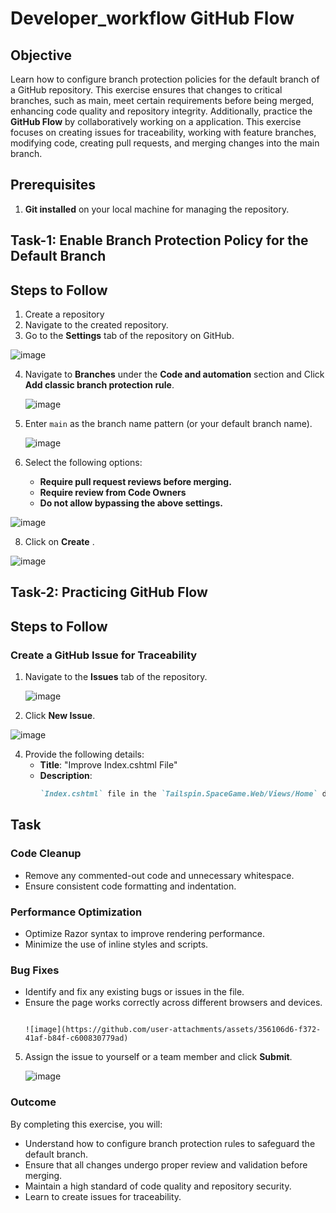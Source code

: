 # Developer_workflow GitHub Flow

## Objective
Learn how to configure branch protection policies for the default branch of a GitHub repository. This exercise ensures that changes to critical branches, such as main, meet certain requirements before being merged, enhancing code quality and repository integrity. Additionally, practice the **GitHub Flow** by collaboratively working on a application. This exercise focuses on creating issues for traceability, working with feature branches, modifying code, creating pull requests, and merging changes into the main branch.

## Prerequisites
1. **Git installed** on your local machine for managing the repository.

## Task-1: Enable Branch Protection Policy for the Default Branch

## Steps to Follow
1. Create a repository
2. Navigate to the created repository.
3. Go to the **Settings** tab of the repository on GitHub.

  ![image](https://github.com/user-attachments/assets/3cc1d399-437e-4129-a521-bf7e4b0cae4f)

   
4. Navigate to **Branches** under the **Code and automation** section and Click **Add classic branch protection rule**.

   ![image](https://github.com/user-attachments/assets/ecd71d2b-0c51-4797-b9bc-0cd5d1c0c43c)

   
5. Enter `main` as the branch name pattern (or your default branch name).

   ![image](https://github.com/user-attachments/assets/de9dda67-788e-4233-851c-1464c07fb166)

   
7. Select the following options:
   - **Require pull request reviews before merging.**
   - **Require review from Code Owners**
   - **Do not allow bypassing the above settings.**

![image](https://github.com/user-attachments/assets/2a0269db-affb-4f0f-856b-9e79c15a81ac)

     
8. Click on **Create** .

  ![image](https://github.com/user-attachments/assets/93d819c5-8bc4-4e32-ac39-84ef1eea05b1)
 


## Task-2: Practicing GitHub Flow

## Steps to Follow

### Create a GitHub Issue for Traceability

1. Navigate to the **Issues** tab of the repository.
   
   ![image](https://github.com/user-attachments/assets/743c5385-3b6c-45ce-97c2-d0a8e4271c77)


2. Click **New Issue**.

![image](https://github.com/user-attachments/assets/71cbf7ca-4500-4546-9f21-3ec84b302811)
   

4. Provide the following details:
   - **Title**: "Improve Index.cshtml File"
   - **Description**:
     ```markdown
     `Index.cshtml` file in the `Tailspin.SpaceGame.Web/Views/Home` directory needs improvements to enhance code quality, performance, and maintainability.

## Task
### Code Cleanup
- Remove any commented-out code and unnecessary whitespace.
- Ensure consistent code formatting and indentation.

### Performance Optimization
- Optimize Razor syntax to improve rendering performance.
- Minimize the use of inline styles and scripts.

### Bug Fixes
- Identify and fix any existing bugs or issues in the file.
- Ensure the page works correctly across different browsers and devices.
     ```
  
     ![image](https://github.com/user-attachments/assets/356106d6-f372-41af-b84f-c600830779ad)

5. Assign the issue to yourself or a team member and click **Submit**.

   ![image](https://github.com/user-attachments/assets/1f2d0981-b32a-446b-8956-288d49633b02)



### Outcome
By completing this exercise, you will:
- Understand how to configure branch protection rules to safeguard the default branch.
- Ensure that all changes undergo proper review and validation before merging.
- Maintain a high standard of code quality and repository security.
- Learn to create issues for traceability.
